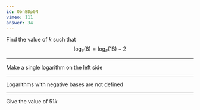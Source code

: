 ```yaml
---
id: ObnBDp0N
vimeo: 111
answer: 34
---
```


Find the value of $k$ such that
$$
\log_{k}(8) = \log_{k}(18) + 2
$$

---

Make a single logarithm on the left side

---

Logarithms with negative bases are not defined

---

Give the value of $51k$
